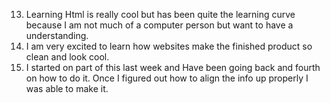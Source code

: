 13. Learning Html is really cool but has been quite the learning curve because I am not much of a computer person but want to have a understanding.
14. I am very excited to learn how websites make the finished product so clean and look cool.
15. I started on part of this last week and Have been going back and fourth on how to do it. Once I figured out how to align the info up properly I was able to make it.
